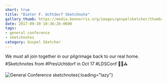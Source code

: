 ```yaml
---
short: true
title: "Dieter F. Uchtdorf Sketchnote"
gallery_thumb: https://media.bennorris.org/images/gospelsketcher/thumbs/oct-17-1-uchtdorf.jpg
date: 2017-09-30 10:36:26-0600
tags:
- general conference
- sketchnotes
category: Gospel Sketcher
---
```


We must all join together in our pilgrimage back to our real home. #Sketchnotes from #PresUchtdorf in Oct 17 #LDSConf ✍🏼⛪️

![General Conference sketchnotes](https://media.bennorris.org/images/gospelsketcher/general-conference/oct-2017/oct-17-1-uchtdorf.jpg){:loading="lazy"}
